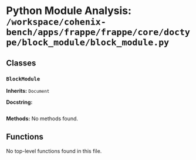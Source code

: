 # Python Module Analysis: `/workspace/cohenix-bench/apps/frappe/frappe/core/doctype/block_module/block_module.py`

## Classes

### `BlockModule`
**Inherits:** `Document`


**Docstring:**
```

```

**Methods:**
No methods found.




## Functions

No top-level functions found in this file.
